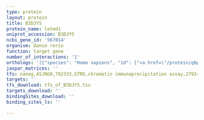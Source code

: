 ```yaml
---
type: protein
layout: protein
title: B3DJY5
protein_name: letmd1
uniprot_accession: B3DJY5
ncbi_gene_id: '567014'
organism: Danio rerio
function: target gene
number_of_interactions: '1'
orthologs: '[{"species": "Homo sapiens", "id": ["<a href=\"/protein/q6p1q0\">Q6P1Q0</a>"]}, {"species": "Mus musculus", "id": ["<a href=\"/protein/q924l1\">Q924L1</a>"]}, {"species": "Rattus norvegicus", "id": ["<a href=\"/protein/b0k026\">B0K026</a>"]}, {"species": "Drosophila melanogaster", "id": ["M9PF10"]}]'
jaspar_matrices: ''
tfs: nanog,A5JNG8,792333,GTRD,chromatin immunoprecipitation assay,27924024%5Buid%5D,No
targets: ''
tfs_download: tfs_of_B3DJY5.tsv
targets_download: ''
bindingSites_download: ''
binding_sites_ls: ''

---
```

